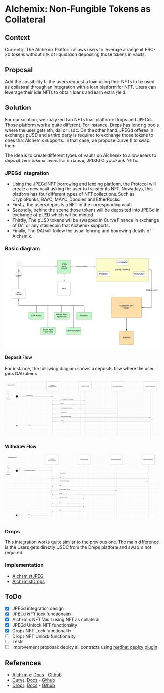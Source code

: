 # Alchemix: Non-Fungible Tokens as Collateral
## Context

Currently, The Alchemix Platform allows users to leverage a range of ERC-20 tokens without risk of liquidation depositing those tokens in vaults.
## Proposal

Add the possibility to the users request a loan using their NFTs to be used as collateral through an integration with a loan platform for NFT. Users can leverage their idle NFTs to obtain loans and earn extra yield.

## Solution

For our solution, we analyzed two NFTs loan platform: Drops and JPEGd. Those platform work a quite different. For instance, Drops has lending pools where the user gets eth, dai or usdc. On the other hand, JPEGd offeres in exchange pUSD and a third party is required to exchange those tokens to ones that Alchemix supports. In that case, we propose Curve.fi to swap them.

The idea is to create different types of vaults on Alchemix to allow users to deposit their tokens there. For instance, JPEGd CryptoPunk NFTs. 

### JPEGd integration

* Using the JPEGd NFT borrowing and lending platform, the Protocol will create a new vault asking the user to transfer its NFT. Nowadays, this platform has four different types of NFT collections.  Such as CryptoPunks, BAYC, MAYC, Doodles and EtherRocks. 
* Firstly, the users deposits a NFT in the corresponding vault 
* Secondly, behind the scene those tokens will be deposited into JPEGd in exchange of pUSD which will be minted. 
* Thirdly, The pUSD tokens will be swapped in Curve Finance in exchange of DAI or any stablecoin that Alchemix supports. 
* Finally, The DAI will follow the usual lending and borrowing details of Alchemix. 

### Basic diagram

![](./img/jpeg-basic-diagram.png)

#### Deposit Flow

For instance, the following diagram shows a deposits flow where the user gets DAI tokens

![](./img/jpeg-deposit-flow.png)

#### Withdraw Flow

![](./img/jpeg-withdraw-flow.png)

### Drops

This integration works quite similar to the previous one. The main difference is the Users gets directly USDC from the Drops platform and swap is not required.

### Implementation

* [AlchemistJPEG](./contracts/AlchemistNFT.sol)
* [AlchemistDrops](./contracts/challenge/AlchemicDropsNft.sol)

## ToDo
- [x] JPEGd integration design
- [x] JPEGd NFT lock functionality
- [x] Alchemix NFT Vault using NFT as collateral
- [x] JPEGd Unlock NFT functionality
- [x] Drops NFT Lock functionality
- [ ] Drops NFT Unlock functionality
- [ ] Tests
- [ ] Improvement proposal: deploy all contracts using [hardhat deploy plugin](https://github.com/wighawag/hardhat-deploy)

## References

- [Alchemix](https://alchemix.fi/): [Docs](https://alchemix-finance.gitbook.io/v2/) - [Github](https://github.com/alchemix-finance/v2-contracts)
- [Curve](https://curve.fi/): [Docs](https://resources.curve.fi/base-features/understanding-crypto-pools) - [Github](https://github.com/curvefi/curve-contract)
- [Drops](https://drops.co/): [Docs](https://docs.drops.co/) - [Github](https://github.com/Dropsorg/drops-nft-contracts/blob/main/ReadMe.md)

